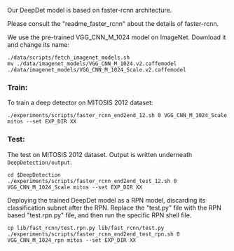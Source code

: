 Our DeepDet model is based on faster-rcnn architecture.

Please consult the "readme_faster_rcnn" about the details of faster-rcnn.

We use the pre-trained VGG_CNN_M_1024 model on ImageNet. Download it and change its name:

```Shell
./data/scripts/fetch_imagenet_models.sh
mv ./data/imagenet_models/VGG_CNN_M_1024.v2.caffemodel ./data/imagenet_models/VGG_CNN_M_1024_Scale.v2.caffemodel
```


### Train:
To train a deep detector on MITOSIS 2012 dataset:

```Shell
./experiments/scripts/faster_rcnn_end2end_12.sh 0 VGG_CNN_M_1024_Scale mitos --set EXP_DIR XX
```

### Test:
The test on MITOSIS 2012 dataset. Output is written underneath `DeepDetection/output`.

```Shell
cd $DeepDetection 
./experiments/scripts/faster_rcnn_end2end_test_12.sh 0 VGG_CNN_M_1024_Scale mitos --set EXP_DIR XX
```

Deploying the trained DeepDet model as a RPN model, discarding its classification subnet after the RPN. Replace the "test.py" file with the RPN based "test.rpn.py" file, and then run the specific RPN shell file.

```Shell
cp lib/fast_rcnn/test.rpn.py lib/fast_rcnn/test.py
./experiments/scripts/faster_rcnn_end2end_test_rpn.sh 0 VGG_CNN_M_1024_rpn mitos --set EXP_DIR XX
```
